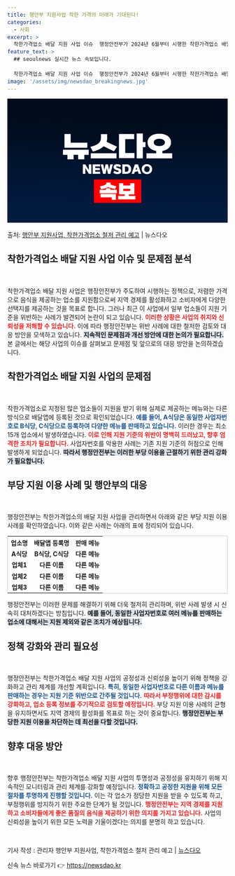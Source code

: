 ```yaml
---
title: 행안부 지원사업 착한 가격의 미래가 기대된다!
categories:
  - 사회
excerpt: >
  착한가격업소 배달 지원 사업 이슈  행정안전부가 2024년 6월부터 시행한 착한가격업소 배달 지원 사업에서 …
feature_text: >
  ## seoulnews 실시간 뉴스 속보입니다.

  착한가격업소 배달 지원 사업 이슈  행정안전부가 2024년 6월부터 시행한 착한가격업소 배달 지원 사업에서 …
image: '/assets/img/newsdao_breakingnews.jpg'
---
```


![뉴스다오 속보](/assets/img/newsdao_breakingnews.jpg)

<p>출처: <a href="https://newsdao.kr/5086" rel="dofollow">행안부 지원사업, 착한가격업소 철저 관리 예고</a> | 뉴스다오</p>

<h2 data-ke-size="size26">착한가격업소 배달 지원 사업 이슈 및 문제점 분석</h2>

<p data-ke-size="size16">&nbsp;</p>

착한가격업소 배달 지원 사업은 행정안전부가 주도하여 시행하는 정책으로, 저렴한 가격으로 음식을 제공하는 업소를 지원함으로써 지역 경제를 활성화하고 소비자에게 다양한 선택지를 제공하는 것을 목표로 합니다. 그러나 최근 이 사업에서 일부 업소들이 지원 기준을 위반하는 사례가 발견되어 논란이 되고 있습니다. <b><span style="color: #ee2323;">이러한 상황은 사업의 취지와 신뢰성을 저해할 수 있습니다.</span></b> 이에 따라 행정안전부는 위반 사례에 대한 철저한 검토와 대응 방안을 모색하고 있습니다. <b><span style="background-color: #21538527;">지속적인 문제점과 개선 방안에 대한 논의가 필요합니다.</span></b> 본 글에서는 해당 사업의 이슈를 살펴보고 문제점 및 앞으로의 대응 방안을 논의하겠습니다.

<h2 data-ke-size="size26">착한가격업소 배달 지원 사업의 문제점</h2>

<p data-ke-size="size16">&nbsp;</p>

착한가격업소로 지정된 많은 업소들이 지원을 받기 위해 실제로 제공하는 메뉴와는 다른 방식으로 배달앱에 등록된 것으로 확인되었습니다. <b><span style="color: #1a5490;">예를 들어, A식당은 동일한 사업자번호로 B식당, C식당으로 등록하여 다양한 메뉴를 판매하고 있습니다.</span></b> 이러한 경우는 최소 15개 업소에서 발생하였습니다. <b><span style="color: #ee2323;">이로 인해 지원 기준의 위반이 명백히 드러났고, 향후 엄격한 조치가 필요합니다.</span></b> 사업자번호를 악용한 사례는 기존 지원 기준의 허점으로 인해 발생하게 되었습니다. <b><span style="background-color: #21538527;">따라서 행정안전부는 이러한 부당 이용을 근절하기 위한 관리 강화가 필요합니다.</span></b>

<h2 data-ke-size="size26">부당 지원 이용 사례 및 행안부의 대응</h2>

<p data-ke-size="size16">&nbsp;</p>

행정안전부는 착한가격업소의 배달 지원 사업을 관리하면서 아래와 같은 부당 지원 이용 사례를 확인하였습니다. 이와 같은 사례는 아래의 표에 정리되어 있습니다.

<table style="width:100%; border:1px solid #ccc;">
    <tr>
        <th style="text-align: center;">업소명</th>
        <th style="text-align: center;">배달앱 등록명</th>
        <th style="text-align: center;">판매 메뉴</th>
    </tr>
    <tr>
        <td style="text-align: center; height: 17px;"><b>A식당</b></td>
        <td style="text-align: center; height: 17px;"><b>B식당, C식당</b></td>
        <td style="text-align: center; height: 17px;"><b>다른 메뉴</b></td>
    </tr>
    <tr>
        <td style="text-align: center; height: 17px;"><b>업체1</b></td>
        <td style="text-align: center; height: 17px;"><b>다른 이름</b></td>
        <td style="text-align: center; height: 17px;"><b>다른 메뉴</b></td>
    </tr>
    <tr>
        <td style="text-align: center; height: 17px;"><b>업체2</b></td>
        <td style="text-align: center; height: 17px;"><b>다른 이름</b></td>
        <td style="text-align: center; height: 17px;"><b>다른 메뉴</b></td>
    </tr>
    <tr>
        <td style="text-align: center; height: 17px;"><b>업체3</b></td>
        <td style="text-align: center; height: 17px;"><b>다른 이름</b></td>
        <td style="text-align: center; height: 17px;"><b>다른 메뉴</b></td>
    </tr>
</table>

행정안전부는 이러한 문제를 해결하기 위해 더욱 철저히 관리하며, 위반 사례 발생 시 신속히 대처하겠다는 방침입니다. <b><span style="background-color: #21538527;">예를 들어, 동일한 사업자번호로 여러 메뉴를 판매하는 업소에 대해서는 지원 제외와 같은 조치가 예상됩니다.</span></b>

<h2 data-ke-size="size26">정책 강화와 관리 필요성</h2>

<p data-ke-size="size16">&nbsp;</p>

행정안전부는 착한가격업소 배달 지원 사업의 공정성과 신뢰성을 높이기 위해 정책을 강화하고 관리 체계를 개선할 계획입니다. <b><span style="color: #1a5490;">특히, 동일한 사업자번호로 다른 이름과 메뉴를 판매하는 경우는 지원 기준 위반으로 간주될 것입니다.</span></b> <b><span style="color: #ee2323;">따라서 부정행위에 대한 감시를 강화하고, 업소 등록 정보를 주기적으로 검토할 예정입니다.</span></b> 부당 지원 이용 사례의 균형을 유지하면서도 지역 경제의 활성화를 목표로 하는 것이 중요합니다. <b><span style="background-color: #21538527;">행정안전부는 부당한 지원 이용을 차단하는 데 최선을 다할 것입니다.</span></b>

<h2 data-ke-size="size26">향후 대응 방안</h2>

<p data-ke-size="size16">&nbsp;</p>

향후 행정안전부는 착한가격업소 배달 지원 사업의 투명성과 공정성을 유지하기 위해 지속적인 모니터링과 관리 체계를 강화할 예정입니다. <b><span style="color: #1a5490;">정확하고 공정한 지원을 위해 모든 절차를 투명하게 진행할 것입니다.</span></b> 이는 각 업소가 정당한 지원을 받을 수 있도록 하고, 부정행위를 방지하기 위한 주요한 단계가 될 것입니다. <b><span style="color: #ee2323;">행정안전부는 지역 경제를 지원하고 소비자들에게 좋은 품질의 음식을 제공하기 위한 의지를 가지고 있습니다.</span></b> 사업의 신뢰성을 높이기 위한 모든 노력을 기울이겠다는 의지를 분명히 하고 있습니다.

<p data-ke-size="size16">&nbsp;</p>

기사 작성 : 관리자
행안부 지원사업, 착한가격업소 철저 관리 예고 | <a href="https://newsdao.kr/5086">뉴스다오</a> 

신속 뉴스 바로가기 👉 <a href="https://newsdao.kr" rel="dofollow">https://newsdao.kr</a>


